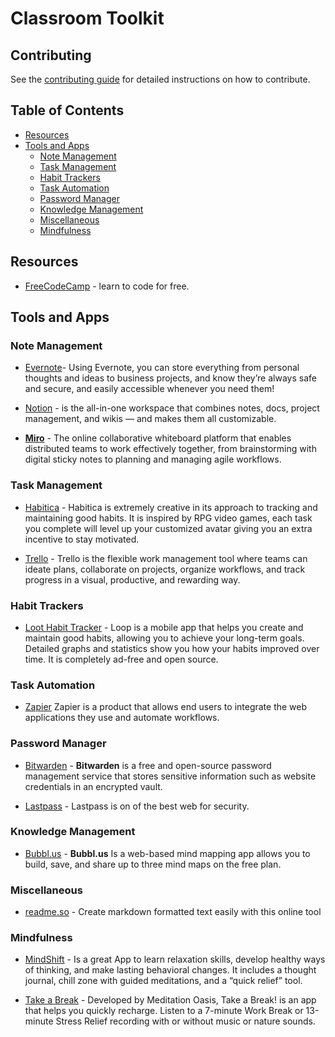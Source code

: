 # Classroom Toolkit

## Contributing

See the [contributing guide](CONTRIBUTING.md) for detailed instructions on how to contribute.

## Table of Contents

- [Resources](#resources)
- [Tools and Apps](#tools-and-apps)
  - [Note Management](#note-management)
  - [Task Management](#task-management)
  - [Habit Trackers](#habit-trackers)
  - [Task Automation](#task-automation)
  - [Password Manager](#password-manager)
  - [Knowledge Management](#knowledge-management)
  - [Miscellaneous](#miscellaneous)
  - [Mindfulness](#mindfulness)

## Resources

- [FreeCodeCamp](https://www.freecodecamp.org/) - learn to code for free.

## Tools and Apps

### Note Management
  - [Evernote](https://evernote.com)- Using Evernote, you can store everything from personal thoughts and ideas to business projects, and know they’re always safe and secure, and easily accessible whenever you need them!

- [Notion](https://www.notion.so/) - is the all-in-one workspace that combines notes, docs, project management, and wikis — and makes them all customizable.

- **[Miro](https://miro.com/)** - The online collaborative whiteboard platform that enables distributed teams to work effectively together, from brainstorming with digital sticky notes to planning and managing agile workflows.

### Task Management

- [Habitica](https://habitica.com/static/home) - Habitica is extremely creative in its approach to tracking and maintaining good habits. It is inspired by RPG video games, each task you complete will level up your customized avatar giving you an extra incentive to stay motivated.

- [Trello](https://trello.com/) - Trello is the flexible work management tool where teams can ideate plans, collaborate on projects, organize workflows, and track progress in a visual, productive, and rewarding way.

### Habit Trackers

- [Loot Habit Tracker](https://loophabits.org/) - Loop is a mobile app that helps you create and maintain good habits, allowing you to achieve your long-term goals. Detailed graphs and statistics show you how your habits improved over time. It is completely ad-free and open source.

### Task Automation

- [Zapier](https://zapier.com/) Zapier is a product that allows end users to integrate the web applications they use and automate workflows.

### Password Manager

- [Bitwarden](https://bitwarden.com/) - **Bitwarden** is a free and open-source password management service that stores sensitive information such as website credentials in an encrypted vault.

- [Lastpass](https://www.lastpass.com/) - Lastpass is on of the best web for security.

### Knowledge Management

- [Bubbl.us](https://bubbl.us/) - **Bubbl.us** Is a web-based mind mapping app allows you to build, save, and share up to three mind maps on the free plan.

### Miscellaneous

- [readme.so](https://readme.so/editor) - Create markdown formatted text easily with this online tool

### Mindfulness

- [MindShift](https://www.anxietycanada.com/resources/mindshift-cbt/) - Is a great App to learn relaxation skills, develop healthy ways of thinking, and make lasting behavioral changes. It includes a thought journal, chill zone with guided meditations, and a “quick relief” tool.

- [Take a Break](https://www.meditationoasis.com/apps) - Developed by Meditation Oasis, Take a Break! is an app that helps you quickly recharge. Listen to a 7-minute Work Break or 13-minute Stress Relief recording with or without music or nature sounds.
